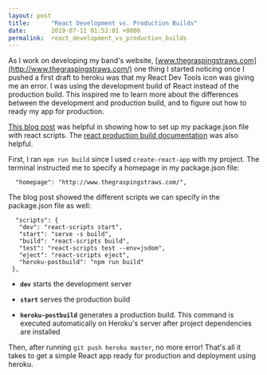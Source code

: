 ```yaml
---
layout: post
title:      "React Development vs. Production Builds"
date:       2019-07-11 01:53:01 +0000
permalink:  react_development_vs_production_builds
---
```



As I work on developing my band's website, [www.thegraspingstraws.com](http://www.thegraspingstraws.com/) one thing I started noticing once I pushed a first draft to heroku was that my React Dev Tools icon was giving me an error. I was using the development build of React instead of the production build. This inspired me to learn more about the differences between the development and production build, and to figure out how to ready my app for production.

[This blog post](https://medium.com/quick-code/deploying-production-build-of-react-app-to-heroku-2548d8bf6936) was helpful in showing how to set up my package.json file with react scripts. The [react production build documentation](https://reactjs.org/docs/optimizing-performance.html#create-react-app) was also helpful.

First, I ran `npm run build` since I used `create-react-app` with my project. The terminal instructed me to specify a homepage in my package.json file:

```
  "homepage": "http://www.thegraspingstraws.com/",
```
 
 The blog post showed the different scripts we can specify in the package.json file as well:
 
 ```
   "scripts": {
    "dev": "react-scripts start",
    "start": "serve -s build",
    "build": "react-scripts build",
    "test": "react-scripts test --env=jsdom",
    "eject": "react-scripts eject",
    "heroku-postbuild": "npm run build"
  },
 ```
 
* **`dev`** starts the development server


* **`start`** serves the production build


* **`heroku-postbuild`** generates a production build. This command is executed automatically on Heroku's server after project dependencies are installed

Then, after running `git push heroku master`, no more error! That's all it takes to get a simple React app ready for production and deployment using heroku.

